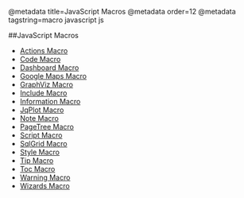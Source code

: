 @metadata title=JavaScript Macros
@metadata order=12
@metadata tagstring=macro javascript js

[actions]: /#/alkiradocs/MacroActions
[code]: /#/alkiradocs/MacroCode
[dashboard]: /#/alkiradocs/MacroDashboard
[maps]: /#/alkiradocs/MacroGoogleMaps
[graphviz]: /#/alkiradocs/MacroGraphViz
[include]: /#/alkiradocs/MacroInclude
[info]: /#/alkiradocs/MacroInformation
[jqplot]: /#/alkiradocs/MacroJqPlot/MacroJqPlot
[note]: /#/alkiradocs/MacroNote
[pagetree]: /#/alkiradocs/MacroPageTree
[script]: /#/alkiradocs/MacroScript
[sqlgrid]: /#/alkiradocs/MacroSqlGrid
[style]: /#/alkiradocs/MacroStyle
[tip]: /#/alkiradocs/MacroTip
[toc]: /#/alkiradocs/MacroToc
[warning]: /#/alkiradocs/MacroWarning
[wizard]: /#/alkiradocs/MacroWizard

##JavaScript Macros
* [Actions Macro][actions]  
* [Code Macro][code]  
* [Dashboard Macro][dashboard]  
* [Google Maps Macro][maps]  
* [GraphViz Macro][graphviz]  
* [Include Macro][include]
* [Information Macro][info] 
* [JqPlot Macro][jqplot]  
* [Note Macro][note]
* [PageTree Macro][pagetree]
* [Script Macro][script]  
* [SqlGrid Macro][sqlgrid]
* [Style Macro][style]  
* [Tip Macro][tip]
* [Toc Macro][toc]  
* [Warning Macro][warning]
* [Wizards Macro][wizard]  

